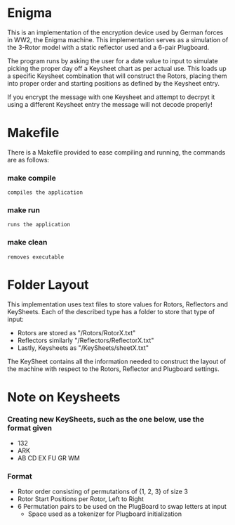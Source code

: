 # Enigma
This is an implementation of the encryption device used by German forces in WW2, the Enigma machine. This implementation serves as a simulation of the 3-Rotor model with a static reflector used and a 6-pair Plugboard.

The program runs by asking the user for a date value to input to simulate picking the proper day off a Keysheet chart as per actual use. This loads up a specific Keysheet combination that will construct the Rotors, placing them into proper order and starting positions as defined by the Keysheet entry. 

If you encrypt the message with one Keysheet and attempt to decrpyt it using a different Keysheet entry the message will not decode properly!

# Makefile
There is a Makefile provided to ease compiling and running, the commands are as follows:
### make compile
	compiles the application
### make run
	runs the application
### make clean
	removes executable

# Folder Layout
This implementation uses text files to store values for Rotors, Reflectors and KeySheets. Each of the described type has a folder to store that type of input:
* Rotors are stored as "/Rotors/RotorX.txt"
* Reflectors similarly "/Reflectors/ReflectorX.txt"
* Lastly, Keysheets as "/KeySheets/sheetX.txt"

The KeySheet contains all the information needed to construct the layout of the machine with respect to the Rotors, Reflector and Plugboard settings.

# Note on Keysheets
### Creating new KeySheets, such as the one below, use the format given  
* 132
* ARK
* AB CD EX FU GR WM

### Format
* Rotor order consisting of permutations of {1, 2, 3} of size 3
* Rotor Start Positions per Rotor, Left to Right
* 6 Permutation pairs to be used on the PlugBoard to swap letters at input
	* Space used as a tokenizer for Plugboard initialization
